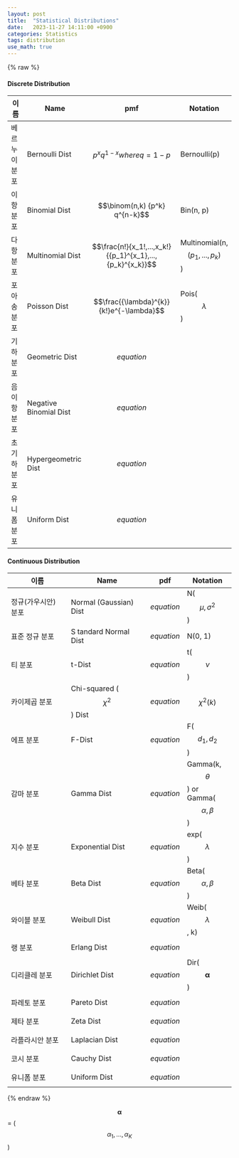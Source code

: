 ```yaml
---
layout: post
title:  "Statistical Distributions"
date:   2023-11-27 14:11:00 +0900
categories: Statistics
tags: distribution
use_math: true
---
```

{% raw %}
#### Discrete Distribution  
| 이름 | Name | pmf | Notation |
|---------------|-----|--------------------------------------------------------|---|
|베르누이 분포 |Bernoulli Dist | $${p^x} q^{1-x} where q=1-p$$ | Bernoulli(p) |
|이항 분포 |Binomial Dist | $$\binom(n,k) {p^k} q^{n-k}$$  | Bin(n, p) |
|다항 분포 | Multinomial Dist | $$\frac{n!}{x_1!,...,x_k!}{{p_1}^{x_1},...,{p_k}^{x_k}}$$  | Multinomial(n, $$(p_1,...,p_k)$$) |
|포아송 분포 | Poisson Dist | $$\frac{{\lambda}^{k}}{k!}e^{-\lambda}$$  | Pois($$\lambda$$)|
|기하 분포 | Geometric Dist | $$equation$$  | |
|음이항 분포 | Negative Binomial Dist | $$equation$$  |  |
|초기하 분포 | Hypergeometric Dist | $$equation$$  |  |
|유니폼 분포 | Uniform Dist | $$equation$$  |  |  
  
#### Continuous Distribution  
| 이름 | Name | pdf | Notation |
|---------------|-----|--------------------------------------------------------|---|
| 정규(가우시안) 분포 | Normal (Gaussian) Dist | $$equation$$ | N($$\mu, \sigma^2$$) |
| 표준 정규 분포 |S tandard Normal Dist | $$equation$$  | N(0, 1) |
| 티 분포 | t-Dist | $$equation$$  | t($$\nu$$) |
| 카이제곱 분포 | Chi-squared ($$\chi^{2}$$) Dist | $$equation$$  | $$\chi^{2}(k)$$ |
| 에프 분포 | F-Dist | $$equation$$  | F($$d_1, d_2$$) |
| 감마 분포 | Gamma Dist | $$equation$$  | Gamma(k, $$\theta$$) or  Gamma($$\alpha, \beta$$)|
| 지수 분포 | Exponential Dist | $$equation$$  | exp($$\lambda$$) |
| 베타 분포 | Beta Dist | $$equation$$  | Beta($$\alpha, \beta$$) |
| 와이블 분포 | Weibull Dist | $$equation$$  | Weib($$\lambda$$, k) |
| 랭 분포 | Erlang Dist | $$equation$$  |  |
| 디리클레 분포 | Dirichlet Dist | $$equation$$  | Dir($$\mathbf{\alpha}$$) |
| 파레토 분포 | Pareto Dist | $$equation$$  |  |
| 제타 분포 | Zeta Dist | $$equation$$  |  |
| 라플라시안 분포 | Laplacian Dist | $$equation$$  |  |
| 코시 분포 | Cauchy Dist | $$equation$$  |  |
| 유니폼 분포 | Uniform Dist | $$equation$$  |  |  
  
{% endraw %}

$$\mathbf{\alpha}$$ = ($$\alpha_1,...,\alpha_K$$)

